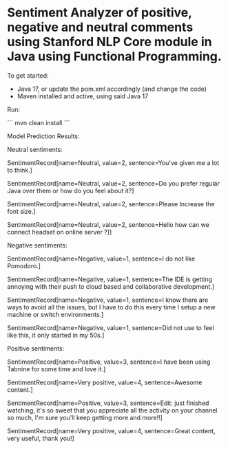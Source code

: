 # Sentiment Analyzer of positive, negative and neutral comments using Stanford NLP Core module in Java using Functional Programming.

To get started:
- Java 17, or update the pom.xml accordingly (and change the code)
- Maven installed and active, using said Java 17

Run:

´´´
mvn clean install
´´´

Model Prediction Results:

Neutral sentiments:

SentimentRecord[name=Neutral, value=2, sentence=You've given me a lot to think.] 

SentimentRecord[name=Neutral, value=2, sentence=Do you prefer regular Java over them or how do you feel about it?] 

SentimentRecord[name=Neutral, value=2, sentence=Please Increase the font size.] 

SentimentRecord[name=Neutral, value=2, sentence=Hello how can we connect headset on online server ?]]

Negative sentiments:

SentimentRecord[name=Negative, value=1, sentence=I do not like Pomodoro.]

SentimentRecord[name=Negative, value=1, sentence=The IDE is getting annoying with their push to cloud based and collaborative development.]

SentimentRecord[name=Negative, value=1, sentence=I know there are ways to avoid all the issues, but I have to do this every time I setup a new machine or switch environments.]

SentimentRecord[name=Negative, value=1, sentence=Did not use to feel like this, it only started in my 50s.]

Positive sentiments:

SentimentRecord[name=Positive, value=3, sentence=I have been using Tabnine for some time and love it.]

SentimentRecord[name=Very positive, value=4, sentence=Awesome content.]

SentimentRecord[name=Positive, value=3, sentence=Edit: just finished watching, it's so sweet that you appreciate all the activity on your 
channel so much, I'm sure you'll keep getting more and more!!]

SentimentRecord[name=Very positive, value=4, sentence=Great content, very useful, thank you!]
